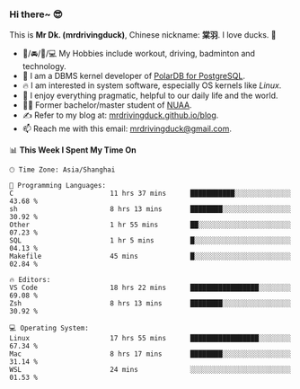 ### Hi there~ 😎

This is **Mr Dk. (mrdrivingduck)**, Chinese nickname: **棠羽**. I love ducks. 🦆

- 💪/🚘/🏸/💻 My Hobbies include workout, driving, badminton and technology.
- 🍊 I am a DBMS kernel developer of [PolarDB for PostgreSQL](https://github.com/ApsaraDB/PolarDB-for-PostgreSQL).
- 🔥 I am interested in system software, especially OS kernels like *Linux*.
- 🔧 I enjoy everything pragmatic, helpful to our daily life and the world.
- 👨‍🎓 Former bachelor/master student of [NUAA](https://en.wikipedia.org/wiki/Nanjing_University_of_Aeronautics_and_Astronautics).
- ✍ Refer to my blog at: [mrdrivingduck.github.io/blog](https://mrdrivingduck.github.io/blog/).
- 📫 Reach me with this email: [mrdrivingduck@gmail.com](mailto:mrdrivingduck@gmail.com).

<!--START_SECTION:waka-->
📊 **This Week I Spent My Time On** 

```text
🕑︎ Time Zone: Asia/Shanghai

💬 Programming Languages: 
C                        11 hrs 37 mins      ███████████░░░░░░░░░░░░░░   43.68 % 
sh                       8 hrs 13 mins       ████████░░░░░░░░░░░░░░░░░   30.92 % 
Other                    1 hr 55 mins        ██░░░░░░░░░░░░░░░░░░░░░░░   07.23 % 
SQL                      1 hr 5 mins         █░░░░░░░░░░░░░░░░░░░░░░░░   04.13 % 
Makefile                 45 mins             █░░░░░░░░░░░░░░░░░░░░░░░░   02.84 % 

🔥 Editors: 
VS Code                  18 hrs 22 mins      █████████████████░░░░░░░░   69.08 % 
Zsh                      8 hrs 13 mins       ████████░░░░░░░░░░░░░░░░░   30.92 % 

💻 Operating System: 
Linux                    17 hrs 55 mins      █████████████████░░░░░░░░   67.34 % 
Mac                      8 hrs 17 mins       ████████░░░░░░░░░░░░░░░░░   31.14 % 
WSL                      24 mins             ░░░░░░░░░░░░░░░░░░░░░░░░░   01.53 % 
```


<!--END_SECTION:waka-->

<!-- ![Mr Dk.'s GitHub Stats](https://github-readme-stats.vercel.app/api?username=mrdrivingduck&count_private&show_icons=true&theme=buefy) -->

<!-- ![Most Used Languages](https://github-readme-stats.vercel.app/api/top-langs/?username=mrdrivingduck&exclude_repo=mips32-CPU,snort-tcp-socket&theme=buefy&layout=compact&langs_count=10) -->


<!--
**mrdrivingduck/mrdrivingduck** is a ✨ _special_ ✨ repository because its `README.md` (this file) appears on your GitHub profile.

Here are some ideas to get you started:

- 🔭 I’m currently working on ...
- 🌱 I’m currently learning ...
- 👯 I’m looking to collaborate on ...
- 🤔 I’m looking for help with ...
- 💬 Ask me about ...
- 📫 How to reach me: ...
- 😄 Pronouns: ...
- ⚡ Fun fact: ...
-->
